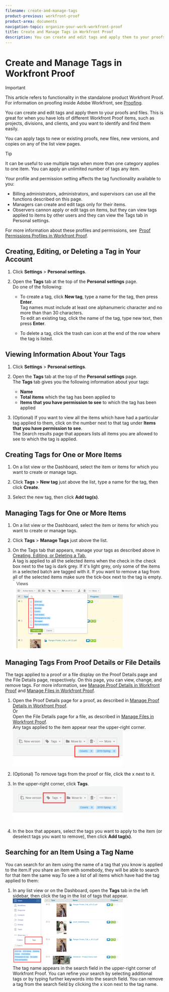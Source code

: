```yaml
---
filename: create-and-manage-tags
product-previous: workfront-proof
product-area: documents
navigation-topic: organize-your-work-workfront-proof
title: Create and Manage Tags in Workfront Proof
description: You can create and edit tags and apply them to your proofs and files. This is great for when you have lots of different Workfront Proof items, such as projects, divisions, and clients, and you want to identify and find them easily.
---
```


# Create and Manage Tags in Workfront Proof

>[!IMPORTANT]
>
>This article refers to functionality in the standalone product Workfront Proof. For information on proofing inside Adobe Workfront, see [Proofing](../../../review-and-approve-work/proofing/proofing.md).

You can create and edit tags and apply them to your proofs and files. This is great for when you have lots of different Workfront Proof items, such as projects, divisions, and clients, and you want to identify and find them easily.&nbsp;

You can apply tags to new or existing proofs, new files, new versions, and copies on any of the list view pages.

>[!TIP]
>
>It can be useful to use multiple tags when more than one category applies to one item.&nbsp;You can apply an unlimited number of tags any item.&nbsp;

Your profile and permission setting affects the tag functionality available to you:

* Billing administrators, administrators, and supervisors can use all the functions described on this page.
* Managers&nbsp;can&nbsp;create and edit tags only for their items.
* Observers cannon apply or edit tags on items, but they can view tags applied to items by other users and they can view the Tags tab in Personal settings.

For more information about these profiles and permissions, see&nbsp; [Proof Permissions Profiles in Workfront Proof](../../../workfront-proof/wp-acct-admin/account-settings/proof-perm-profiles-in-wp.md).

## Creating, Editing, or Deleting a Tag in Your Account

1. Click **Settings** > **Personal settings**.

1. Open the **Tags** tab at the top of the **Personal settings** page.  
   Do one of the following:

   * To create a tag, click **New tag**, type a name for the tag, then press **Enter**.  
     Tag names must include at least one alphanumeric character and no more than than 30 characters.  
     To edit an existing tag, click the name of the tag, type new text, then press **Enter**.
   
   * To delete a tag, click the trash can icon at the end of the row where the tag is listed.

## Viewing Information About Your Tags

1. Click **Settings** > **Personal settings**.

1. Open the **Tags** tab at the top of the **Personal settings** page.  
   The **Tags** tab gives you the following information about your tags:

   * **Name**
   * **Total items** which the tag has been applied to
   * **Items that you have permission to see** to which the tag has been applied

1. (Optional) If you want to view all the items which have had a particular tag applied to them,&nbsp;click on the number next to that tag under **Items that you have permission to see**.  
   The Search results page that appears lists&nbsp;all items you are allowed to see to which the tag is applied.

## Creating Tags for One or More Items

1. On a list view or the Dashboard, select the item or items for which you want to create or manage tags.
1. Click **Tags** > **New tag** just above the list, type a name for the tag, then click **Create**.

1. Select the new tag, then click **Add tag(s)**.

## Managing Tags for One or More Items

1. On a list view or the Dashboard, select the item or items for which you want to create or manage tags.
1. Click **Tags** > **Manage Tags** just above the list.

1. On the Tags tab that appears, manage your tags as described above in [Creating, Editing, or Deleting a Tab.](https://support.workfront.com/knowledge/articles/115004379508/en-us?brand_id=662728&return_to=%2Fhc%2Fen-us%2Farticles%2F115004379508#CreatingEditingDeletingTag)  
   A tag is applied to all the selected items when the check in the check box next to the tag is dark grey. If it's light grey, only some of the items in a selected batch are tagged with it. If you want to remove a tag from all of the selected items make sure the tick-box next to the tag is empty.  
   ![Tags_menu_-_Dark_and_light_checks.png](assets/tags-menu---dark-and-light-checks-350x217.png)

## Managing Tags From Proof Details or File Details

The tags applied to a proof or a file display on the Proof Details page and the File Details page, respectively. On this page, you can view, change, and remove tags. For more information, see [Manage Proof Details in Workfront Proof](../../../workfront-proof/wp-work-proofsfiles/manage-your-work/manage-proof-details.md) and [Manage Files in Workfront Proof](../../../workfront-proof/wp-work-proofsfiles/manage-your-work/manage-files.md).

1. Open the Proof Details page for a proof, as described in [Manage Proof Details in Workfront Proof](../../../workfront-proof/wp-work-proofsfiles/manage-your-work/manage-proof-details.md).  
   Or  
   Open the File Details page for a file, as described in [Manage Files in Workfront Proof](../../../workfront-proof/wp-work-proofsfiles/manage-your-work/manage-files.md).  
   Any tags applied to the item appear near the upper-right corner.  
   ![Tags_on_Details_page.png](assets/tags-on-details-page-350x114.png)

1. (Optional) To remove tags from the proof or file, click the x next to it.
1. In the upper-right corner, click **Tags**.  
   ![Tags_button_on_Details_page.png](assets/tags-button-on-details-page-350x116.png)

1. In the box that appears, select the tags you want to apply to the item (or deselect tags you want to remove), then click **Add tag(s)**.

## Searching for an Item Using a Tag Name

You can search for an item using the name of a tag that you know is applied to the item.If you share an item with somebody, they will be able to search for that item the same way.To see a list of all items which have had the tag applied to them:

1. In any list view or on the Dashboard, open the **Tags** tab in the left sidebar, then click the tag in the list of tags that appear.  
   ![Searching_by_tag.png](assets/searching-by-tag-350x209.png)  
   The tag name appears in the search field in the upper-right corner of Workfront Proof. You can refine your search by selecting additional tags&nbsp;or by typing further keywords into the search field.&nbsp;You can remove a tag from the search field by clicking the x icon next to the tag name.

